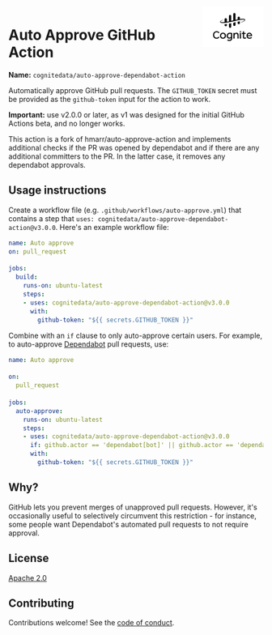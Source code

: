 <a href="https://cognite.com/">
    <img src="./cognite_logo.png" alt="Cognite logo" title="Cognite" align="right" height="80" />
</a>

# Auto Approve GitHub Action

**Name:** `cognitedata/auto-approve-dependabot-action`

Automatically approve GitHub pull requests. The `GITHUB_TOKEN` secret must be provided as the `github-token` input for the action to work.

**Important:** use v2.0.0 or later, as v1 was designed for the initial GitHub Actions beta, and no longer works.

This action is a fork of hmarr/auto-approve-action and implements additional checks if the PR was opened by dependabot and if there are any additional committers to the PR. In the latter case, it removes any dependabot approvals.


## Usage instructions

Create a workflow file (e.g. `.github/workflows/auto-approve.yml`) that contains a step that `uses: cognitedata/auto-approve-dependabot-action@v3.0.0`. Here's an example workflow file:

```yaml
name: Auto approve
on: pull_request

jobs:
  build:
    runs-on: ubuntu-latest
    steps:
    - uses: cognitedata/auto-approve-dependabot-action@v3.0.0
      with:
        github-token: "${{ secrets.GITHUB_TOKEN }}"
```


Combine with an `if` clause to only auto-approve certain users. For example, to auto-approve [Dependabot][dependabot] pull requests, use:

```yaml
name: Auto approve

on:
  pull_request

jobs:
  auto-approve:
    runs-on: ubuntu-latest
    steps:
    - uses: cognitedata/auto-approve-dependabot-action@v3.0.0
      if: github.actor == 'dependabot[bot]' || github.actor == 'dependabot-preview[bot]'
      with:
        github-token: "${{ secrets.GITHUB_TOKEN }}"
```

## Why?

GitHub lets you prevent merges of unapproved pull requests. However, it's occasionally useful to selectively circumvent this restriction - for instance, some people want Dependabot's automated pull requests to not require approval.

[dependabot]: https://github.com/marketplace/dependabot

## License

[Apache 2.0](https://www.apache.org/licenses/LICENSE-2.0)

## Contributing

Contributions welcome! See the [code of conduct](./CODE_OF_CONDUCT.md).
